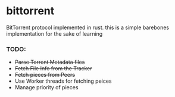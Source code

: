 # bittorrent
BitTorrent protocol implemented in rust. this is a simple barebones implementation for the sake of learning

### TODO:
- ~~Parse Torrent Metadata files~~
- ~~Fetch File Info from the Tracker~~
- ~~Fetch pieces from Peers~~
- Use Worker threads for fetching peices
- Manage priority of pieces
